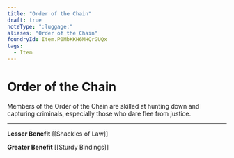 ```yaml
---
title: "Order of the Chain"
draft: true
noteType: ":luggage:"
aliases: "Order of the Chain"
foundryId: Item.P0MbKKH6MHQrGUQx
tags:
  - Item
---
```


# Order of the Chain

Members of the Order of the Chain are skilled at hunting down and capturing criminals, especially those who dare flee from justice.

* * *

**Lesser Benefit** [[Shackles of Law]]

**Greater Benefit** [[Sturdy Bindings]]
